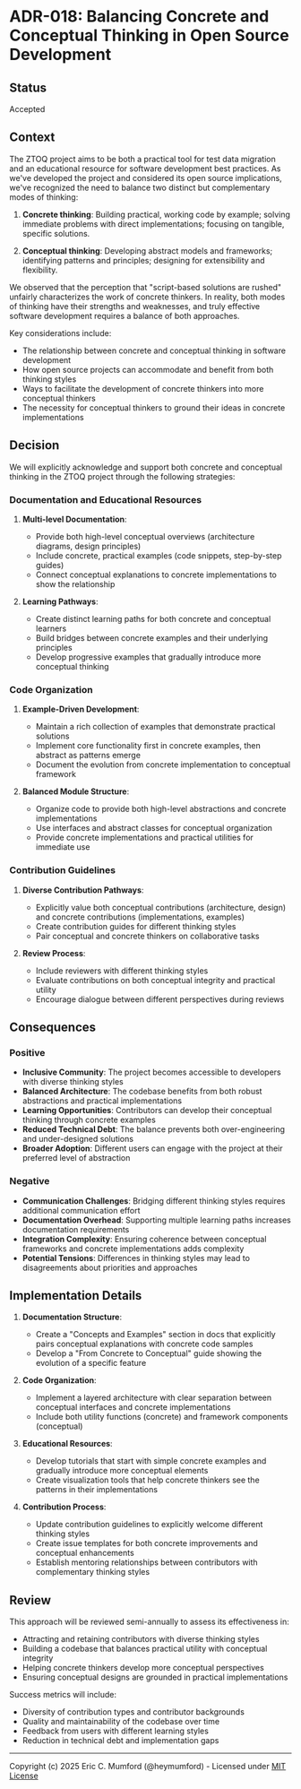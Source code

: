 # ADR-018: Balancing Concrete and Conceptual Thinking in Open Source Development

## Status

Accepted

## Context

The ZTOQ project aims to be both a practical tool for test data migration and an educational resource for software development best practices. As we've developed the project and considered its open source implications, we've recognized the need to balance two distinct but complementary modes of thinking:

1. **Concrete thinking**: Building practical, working code by example; solving immediate problems with direct implementations; focusing on tangible, specific solutions.

2. **Conceptual thinking**: Developing abstract models and frameworks; identifying patterns and principles; designing for extensibility and flexibility.

We observed that the perception that "script-based solutions are rushed" unfairly characterizes the work of concrete thinkers. In reality, both modes of thinking have their strengths and weaknesses, and truly effective software development requires a balance of both approaches.

Key considerations include:
- The relationship between concrete and conceptual thinking in software development
- How open source projects can accommodate and benefit from both thinking styles
- Ways to facilitate the development of concrete thinkers into more conceptual thinkers
- The necessity for conceptual thinkers to ground their ideas in concrete implementations

## Decision

We will explicitly acknowledge and support both concrete and conceptual thinking in the ZTOQ project through the following strategies:

### Documentation and Educational Resources

1. **Multi-level Documentation**:
   - Provide both high-level conceptual overviews (architecture diagrams, design principles)
   - Include concrete, practical examples (code snippets, step-by-step guides)
   - Connect conceptual explanations to concrete implementations to show the relationship

2. **Learning Pathways**:
   - Create distinct learning paths for both concrete and conceptual learners
   - Build bridges between concrete examples and their underlying principles
   - Develop progressive examples that gradually introduce more conceptual thinking

### Code Organization

1. **Example-Driven Development**:
   - Maintain a rich collection of examples that demonstrate practical solutions
   - Implement core functionality first in concrete examples, then abstract as patterns emerge
   - Document the evolution from concrete implementation to conceptual framework

2. **Balanced Module Structure**:
   - Organize code to provide both high-level abstractions and concrete implementations
   - Use interfaces and abstract classes for conceptual organization
   - Provide concrete implementations and practical utilities for immediate use

### Contribution Guidelines

1. **Diverse Contribution Pathways**:
   - Explicitly value both conceptual contributions (architecture, design) and concrete contributions (implementations, examples)
   - Create contribution guides for different thinking styles
   - Pair conceptual and concrete thinkers on collaborative tasks

2. **Review Process**:
   - Include reviewers with different thinking styles
   - Evaluate contributions on both conceptual integrity and practical utility
   - Encourage dialogue between different perspectives during reviews

## Consequences

### Positive

- **Inclusive Community**: The project becomes accessible to developers with diverse thinking styles
- **Balanced Architecture**: The codebase benefits from both robust abstractions and practical implementations
- **Learning Opportunities**: Contributors can develop their conceptual thinking through concrete examples
- **Reduced Technical Debt**: The balance prevents both over-engineering and under-designed solutions
- **Broader Adoption**: Different users can engage with the project at their preferred level of abstraction

### Negative

- **Communication Challenges**: Bridging different thinking styles requires additional communication effort
- **Documentation Overhead**: Supporting multiple learning paths increases documentation requirements
- **Integration Complexity**: Ensuring coherence between conceptual frameworks and concrete implementations adds complexity
- **Potential Tensions**: Differences in thinking styles may lead to disagreements about priorities and approaches

## Implementation Details

1. **Documentation Structure**:
   - Create a "Concepts and Examples" section in docs that explicitly pairs conceptual explanations with concrete code samples
   - Develop a "From Concrete to Conceptual" guide showing the evolution of a specific feature

2. **Code Organization**:
   - Implement a layered architecture with clear separation between conceptual interfaces and concrete implementations
   - Include both utility functions (concrete) and framework components (conceptual)

3. **Educational Resources**:
   - Develop tutorials that start with simple concrete examples and gradually introduce more conceptual elements
   - Create visualization tools that help concrete thinkers see the patterns in their implementations

4. **Contribution Process**:
   - Update contribution guidelines to explicitly welcome different thinking styles
   - Create issue templates for both concrete improvements and conceptual enhancements
   - Establish mentoring relationships between contributors with complementary thinking styles

## Review

This approach will be reviewed semi-annually to assess its effectiveness in:
- Attracting and retaining contributors with diverse thinking styles
- Building a codebase that balances practical utility with conceptual integrity
- Helping concrete thinkers develop more conceptual perspectives
- Ensuring conceptual designs are grounded in practical implementations

Success metrics will include:
- Diversity of contribution types and contributor backgrounds
- Quality and maintainability of the codebase over time
- Feedback from users with different learning styles
- Reduction in technical debt and implementation gaps

---
Copyright (c) 2025 Eric C. Mumford (@heymumford) - Licensed under [MIT License](../../LICENSE)